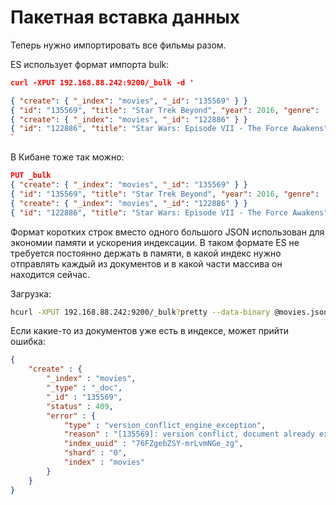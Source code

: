 # Пакетная вставка данных

Теперь нужно импортировать все фильмы разом. 

ES использует формат импорта bulk:

```json
curl -XPUT 192.168.88.242:9200/_bulk -d '

{ "create": { "_index": "movies", "_id": "135569" } }
{ "id": "135569", "title": "Star Trek Beyond", "year": 2016, "genre": ["Action", "Adventure", "Sci-Fi"] }
{ "create": { "_index": "movies", "_id": "122886" } }
{ "id": "122886", "title": "Star Wars: Episode VII - The Force Awakens", "year": 2015, "genre": ["Action", "Adventure", "Fantasy", "Sci-Fi", "IMAX"] }
`
```

В Кибане тоже так можно:

```json
PUT _bulk 
{ "create": { "_index": "movies", "_id": "135569" } }
{ "id": "135569", "title": "Star Trek Beyond", "year": 2016, "genre": ["Action", "Adventure", "Sci-Fi"] }
{ "create": { "_index": "movies", "_id": "122886" } }
{ "id": "122886", "title": "Star Wars: Episode VII - The Force Awakens", "year": 2015, "genre": ["Action", "Adventure", "Fantasy", "Sci-Fi", "IMAX"] }
```

Формат коротких строк вместо одного большого JSON использован для экономии памяти и ускорения индексации. В таком формате ES не требуется постоянно держать в памяти, в какой индекс нужно отправлять каждый из документов и в какой части массива он находится сейчас.

Загрузка:

```bash
hcurl -XPUT 192.168.88.242:9200/_bulk?pretty --data-binary @movies.json
```

Если какие-то из документов уже есть в индексе, может прийти ошибка:

```json
{
    "create" : {
        "_index" : "movies",
        "_type" : "_doc",
        "_id" : "135569",
        "status" : 409,
        "error" : {
            "type" : "version_conflict_engine_exception",
            "reason" : "[135569]: version conflict, document already exists (current version [1])",
            "index_uuid" : "76FZgebZSY-mrLvmNGe_zg",
            "shard" : "0",
            "index" : "movies"
        }
    }
}
```


